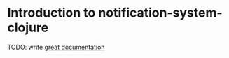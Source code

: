 # Introduction to notification-system-clojure

TODO: write [great documentation](http://jacobian.org/writing/what-to-write/)
